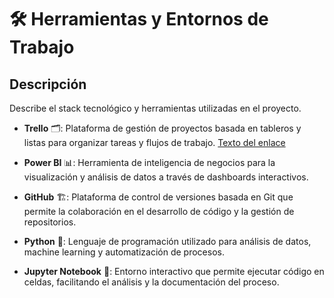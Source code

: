 # 🛠️ Herramientas y Entornos de Trabajo

## Descripción  
Describe el stack tecnológico y herramientas utilizadas en el proyecto.  

- **Trello** 🗂️: Plataforma de gestión de proyectos basada en tableros y listas para organizar tareas y flujos de trabajo.
  [Texto del enlace](https://trello.com/b/EiGeVh9N/proyecto-analisis-de-datos-de-booking)
  
- **Power BI** 📊: Herramienta de inteligencia de negocios para la visualización y análisis de datos a través de dashboards interactivos.  
- **GitHub** 🏗️: Plataforma de control de versiones basada en Git que permite la colaboración en el desarrollo de código y la gestión de repositorios.  
- **Python** 🐍: Lenguaje de programación utilizado para análisis de datos, machine learning y automatización de procesos.  
- **Jupyter Notebook** 📓: Entorno interactivo que permite ejecutar código en celdas, facilitando el análisis y la documentación del proceso.  

